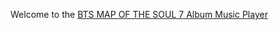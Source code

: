 Welcome to the  <a href="https://bts-map-of-the-soul-7-album-music-player.vercel.app/">BTS MAP OF THE SOUL 7 Album Music Player </a>



